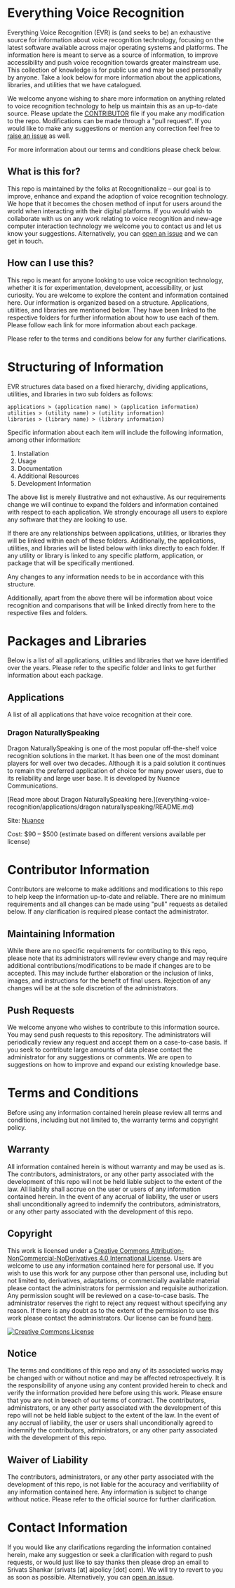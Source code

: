 # Everything Voice Recognition

Everything Voice Recognition (EVR) is (and seeks to be) an exhaustive source for information about voice recognition technology, focusing on the latest software available across major operating systems and platforms. The information here is meant to serve as a source of information, to improve accessibility and push voice recognition towards greater mainstream use. This collection of knowledge is for public use and may be used personally by anyone. Take a look below for more information about the applications, libraries, and utilities that we have catalogued.

We welcome anyone wishing to share more information on anything related to voice recognition technology to help us maintain this as an up-to-date source. Please update the [CONTRIBUTOR](CONTRIBUTOR) file if you make any modification to the repo. Modifications can be made through a "pull request". If you would like to make any suggestions or mention any correction feel free to [raise an issue](https://github.com/dustydingo/everything-voice-recognition/issues) as well.

For more information about our terms and conditions please check below.


## What is this for?

This repo is maintained by the folks at Recognitionalize – our goal is to improve, enhance and expand the adoption of voice recognition technology. We hope that it becomes the chosen method of input for users around the world when interacting with their digital platforms. If you would wish to collaborate with us on any work relating to voice recognition and new-age computer interaction technology we welcome you to contact us and let us know your suggestions. Alternatively, you can [open an issue](https://github.com/dustydingo/everything-voice-recognition/issues) and we can get in touch.

## How can I use this?

This repo is meant for anyone looking to use voice recognition technology, whether it is for experimentation, development, accessibility, or just curiosity. You are welcome to explore the content and information contained here. Our information is organized based on a structure. Applications, utilities, and libraries are mentioned below. They have been linked to the respective folders for further information about how to use each of them. Please follow each link for more information about each package.

Please refer to the terms and conditions below for any further clarifications.

# Structuring of Information
EVR structures data based on a fixed hierarchy, dividing applications, utilities, and libraries in two sub folders as follows:

```
applications > (application name) > (application information)
utilities > (utility name) > (utility information)
libraries > (library name) > (library information)
```

Specific information about each item will include the following information, among other information:
1. Installation
2. Usage
3. Documentation
4. Additional Resources
5. Development Information

The above list is merely illustrative and not exhaustive. As our requirements change we will continue to expand the folders and information contained with respect to each application. We strongly encourage all users to explore any software that they are looking to use.

If there are any relationships between applications, utilities, or libraries they will be linked within each of these folders. Additionally, the applications, utilities, and libraries will be listed below with links directly to each folder. If any utility or library is linked to any specific platform, application, or package that will be specifically mentioned.

Any changes to any information needs to be in accordance with this structure.

Additionally, apart from the above there will be information about voice recognition and comparisons that will be linked directly from here to the respective files and folders.

# Packages and Libraries
Below is a list of all applications, utilities and libraries that we have identified over the years. Please refer to the specific folder and links to get further information about each package.

## Applications
A list of all applications that have voice recognition at their core.

### Dragon NaturallySpeaking
Dragon NaturallySpeaking is one of the most popular off-the-shelf voice recognition solutions in the market. It has been one of the most dominant players for well over two decades. Although it is a paid solution it continues to remain the preferred application of choice for many power users, due to its reliability and large user base. It is developed by Nuance Communications.

[Read more about Dragon NaturallySpeaking here.](everything-voice-recognition/applications/dragon naturallyspeaking/README.md)

Site: [Nuance](https://www.nuance.com/dragon/support/dragon-naturallyspeaking.html)

Cost: $90 – $500 (estimate based on different versions available per license)

# Contributor Information

Contributors are welcome to make additions and modifications to this repo to help keep the information up-to-date and reliable. There are no minimum requirements and all changes can be made using "pull" requests as detailed below. If any clarification is required please contact the administrator.

## Maintaining Information

While there are no specific requirements for contributing to this repo, please note that its administrators will review every change and may require additional contributions/modifications to be made if changes are to be accepted. This may include further elaboration or the inclusion of links, images, and instructions for the benefit of final users. Rejection of any changes will be at the sole discretion of the administrators.

## Push Requests

We welcome anyone who wishes to contribute to this information source. You may send push requests to this repository. The administrators will periodically review any request and accept them on a case-to-case basis. If you seek to contribute large amounts of data please contact the administrator for any suggestions or comments. We are open to suggestions on how to improve and expand our existing knowledge base.

# Terms and Conditions

Before using any information contained herein please review all terms and conditions, including but not limited to, the warranty terms and copyright policy.

## Warranty

All information contained herein is without warranty and may be used as is. The contributors, administrators, or any other party associated with the development of this repo will not be held liable subject to the extent of the law. All liability shall accrue on the user or users of any information contained herein. In the event of any accrual of liability, the user or users shall unconditionally agreed to indemnify the contributors, administrators, or any other party associated with the development of this repo.

## Copyright

This work is licensed under a [Creative Commons Attribution-NonCommercial-NoDerivatives 4.0 International License](http://creativecommons.org/licenses/by-nc-nd/4.0). Users are welcome to use any information contained here for personal use. If you wish to use this work for any purpose other than personal use, including but not limited to, derivatives, adaptations, or commercially available material please contact the administrators for permission and requisite authorization. Any permission sought will be reviewed on a case-to-case basis. The administrator reserves the right to reject any request without specifying any reason. If there is any doubt as to the extent of the permission to use this work please contact the administrators.
Our license can be found [here](LICENSE).

<a rel="license" href="http://creativecommons.org/licenses/by-nc-nd/4.0/"><img alt="Creative Commons License" style="border-width:0" src="https://i.creativecommons.org/l/by-nc-nd/4.0/88x31.png" /></a><br />

## Notice

The terms and conditions of this repo and any of its associated works may be changed with or without notice and may be affected retrospectively. It is the responsibility of anyone using any content provided herein to check and verify the information provided here before using this work. Please ensure that you are not in breach of our terms of contract. The contributors, administrators, or any other party associated with the development of this repo will not be held liable subject to the extent of the law. In the event of any accrual of liability, the user or users shall unconditionally agreed to indemnify the contributors, administrators, or any other party associated with the development of this repo.

## Waiver of Liability
The contributors, administrators, or any other party associated with the development of this repo, is not liable for the accuracy and verifiability of any information contained here. Any information is subject to change without notice. Please refer to the official source for further clarification.

# Contact Information

If you would like any clarifications regarding the information contained herein, make any suggestion or seek a clarification with regard to push requests, or would just like to say thanks then please drop an email to Srivats Shankar (srivats [at] aipolicy [dot] com). We will try to revert to you as soon as possible. Alternatively, you can [open an issue](https://github.com/dustydingo/everything-voice-recognition/issues).
